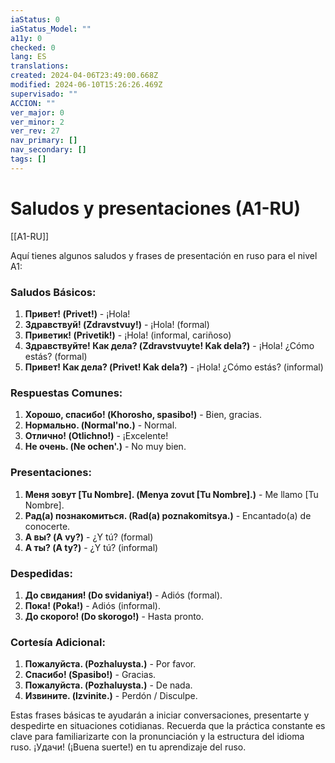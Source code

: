 ```yaml
---
iaStatus: 0
iaStatus_Model: ""
a11y: 0
checked: 0
lang: ES
translations: 
created: 2024-04-06T23:49:00.668Z
modified: 2024-06-10T15:26:26.469Z
supervisado: ""
ACCION: ""
ver_major: 0
ver_minor: 2
ver_rev: 27
nav_primary: []
nav_secondary: []
tags: []
---
```

# Saludos y presentaciones (A1-RU)

[[A1-RU]]

Aquí tienes algunos saludos y frases de presentación en ruso para el nivel A1:

### Saludos Básicos:

1. **Привет! (Privet!)** - ¡Hola!
2. **Здравствуй! (Zdravstvuy!)** - ¡Hola! (formal)
3. **Приветик! (Privetik!)** - ¡Hola! (informal, cariñoso)
4. **Здравствуйте! Как дела? (Zdravstvuyte! Kak dela?)** - ¡Hola! ¿Cómo estás? (formal)
5. **Привет! Как дела? (Privet! Kak dela?)** - ¡Hola! ¿Cómo estás? (informal)

### Respuestas Comunes:

1. **Хорошо, спасибо! (Khorosho, spasibo!)** - Bien, gracias.
2. **Нормально. (Normal'no.)** - Normal.
3. **Отлично! (Otlichno!)** - ¡Excelente!
4. **Не очень. (Ne ochen'.)** - No muy bien.

### Presentaciones:

1. **Меня зовут [Tu Nombre]. (Menya zovut [Tu Nombre].)** - Me llamo [Tu Nombre].
2. **Рад(а) познакомиться. (Rad(a) poznakomitsya.)** - Encantado(a) de conocerte.
3. **А вы? (A vy?)** - ¿Y tú? (formal)
4. **А ты? (A ty?)** - ¿Y tú? (informal)

### Despedidas:

1. **До свидания! (Do svidaniya!)** - Adiós (formal).
2. **Пока! (Poka!)** - Adiós (informal).
3. **До скорого! (Do skorogo!)** - Hasta pronto.

### Cortesía Adicional:

1. **Пожалуйста. (Pozhaluysta.)** - Por favor.
2. **Спасибо! (Spasibo!)** - Gracias.
3. **Пожалуйста. (Pozhaluysta.)** - De nada.
4. **Извините. (Izvinite.)** - Perdón / Disculpe.

Estas frases básicas te ayudarán a iniciar conversaciones, presentarte y despedirte en situaciones cotidianas. Recuerda que la práctica constante es clave para familiarizarte con la pronunciación y la estructura del idioma ruso. ¡Удачи! (¡Buena suerte!) en tu aprendizaje del ruso.